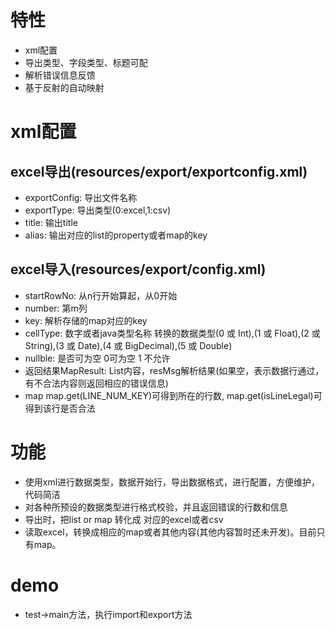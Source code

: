 # 特性

* xml配置
* 导出类型、字段类型、标题可配
* 解析错误信息反馈
* 基于反射的自动映射

# xml配置

## excel导出(resources/export/exportconfig.xml)

* exportConfig: 导出文件名称
* exportType: 导出类型(0:excel,1:csv)
* title: 输出title
* alias: 输出对应的list的property或者map的key

## excel导入(resources/export/config.xml)

* startRowNo: 从n行开始算起，从0开始
* number: 第m列
* key: 解析存储的map对应的key
* cellType: 数字或者java类型名称     转换的数据类型(0 或 Int),(1 或 Float),(2 或 String),(3 或 Date),(4 或 BigDecimal),(5 或 Double)
* nullble: 是否可为空 0可为空 1 不允许
* 返回结果MapResult<Map>: List<Map>内容，resMsg解析结果(如果空，表示数据行通过，有不合法内容则返回相应的错误信息)
* map map.get(LINE_NUM_KEY)可得到所在的行数, map.get(isLineLegal)可得到该行是否合法

# 功能

* 使用xml进行数据类型，数据开始行，导出数据格式，进行配置，方便维护，代码简洁
* 对各种所预设的数据类型进行格式校验，并且返回错误的行数和信息
* 导出时，把list or map 转化成 对应的excel或者csv 
* 读取excel，转换成相应的map或者其他内容(其他内容暂时还未开发)。目前只有map。

# demo

* test->main方法，执行import和export方法

